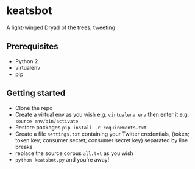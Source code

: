 # keatsbot
A light-winged Dryad of the trees; tweeting

## Prerequisites
- Python 2
- virtualenv
- pip

## Getting started
- Clone the repo
- Create a virtual env as you wish e.g. `virtualenv env` then enter it e.g. `source env/bin/activate`
- Restore packages `pip install -r requirements.txt`
- Create a file `settings.txt` containing your Twitter credentials, (token; token key; consumer secret; consumer secret key) separated by line breaks
- replace the source corpus `all.txt` as you wish
- `python keatsbot.py` and you're away!

